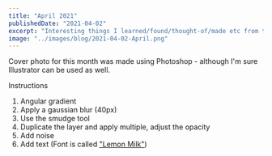 ```yaml
---
title: "April 2021"
publishedDate: "2021-04-02"
excerpt: "Interesting things I learned/found/thought-of/made etc from this month."
image: "../images/blog/2021-04-02-April.png"
---
```


Cover photo for this month was made using Photoshop - although I'm sure Illustrator can be used as well.

Instructions

1. Angular gradient
2. Apply a gaussian blur (40px)
3. Use the smudge tool
4. Duplicate the layer and apply multiple, adjust the opacity
5. Add noise
6. Add text (Font is called ["Lemon Milk"](https://www.dafont.com/lemon-milk.font))
